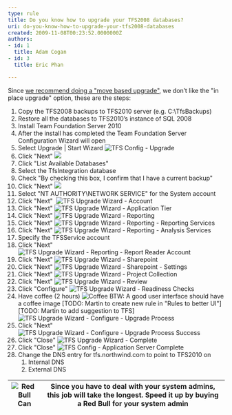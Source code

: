 ```yaml
---
type: rule
title: Do you know how to upgrade your TFS2008 databases?
uri: do-you-know-how-to-upgrade-your-tfs2008-databases
created: 2009-11-08T00:23:52.0000000Z
authors:
- id: 1
  title: Adam Cogan
- id: 3
  title: Eric Phan

---
```


 
Since [we recommend doing a "move based upgrade"](/Pages/MigrationChoices.aspx), we don’t like the "in place upgrade" option, these are the steps:

1. Copy the TFS2008 backups to TFS2010 server (e.g. C:\TfsBackups)
2. Restore all the databases to TFS2010’s instance of SQL 2008
3. Install Team Foundation Server 2010
4. After the install has completed the Team Foundation Server Configuration Wizard will open
5. Select Upgrade | Start Wizard
![TFS Config - Upgrade](/PublishingImages/01-TFS%20Config%20-%20Upgrade.png)
6. Click "Next"
![](/PublishingImages/02-TFS%20Upgrade%20Wizard%20-%20Upgrade.png)
7. Click "List Available Databases"
8. Select the TfsIntegration database
9. Check "By checking this box, I confirm that I have a current backup"
10. Click "Next"
![](/PublishingImages/03-TFS%20Upgrade%20Wizard%20-%20Databases.png)
11. Select "NT AUTHORITY\NETWORK SERVICE" for the System account
12. Click "Next" 
![TFS Upgrade Wizard - Account](/PublishingImages/04-TFS%20Upgrade%20Wizard%20-%20Account.png)
13. Click "Next"
![TFS Upgrade Wizard - Application Tier](/PublishingImages/05-TFS%20Upgrade%20Wizard%20-%20Application%20Tier.png)
14. Click "Next"
![TFS Upgrade Wizard - Reporting](/PublishingImages/06-TFS%20Upgrade%20Wizard%20-%20Reporting.png)
15. Click "Next"
![TFS Upgrade Wizard - Reporting - Reporting Services](/PublishingImages/07-TFS%20Upgrade%20Wizard%20-%20Reporting%20-%20Reporting%20Services.png)
16. Click "Next"
![TFS Upgrade Wizard - Reporting - Analysis Services](/PublishingImages/08-TFS%20Upgrade%20Wizard%20-%20Reporting%20-%20Analysis%20Services.png)
17. Specify the TFSService account
18. Click "Next"
![TFS Upgrade Wizard - Reporting - Report Reader Account](/PublishingImages/09-TFS%20Upgrade%20Wizard%20-%20Reporting%20-%20Report%20Reader%20Account.png)
19. Click "Next"
![TFS Upgrade Wizard - Sharepoint](/PublishingImages/10-TFS%20Upgrade%20Wizard%20-%20Sharepoint.png)
20. Click "Next"
![TFS Upgrade Wizard - Sharepoint - Settings](/PublishingImages/11-TFS%20Upgrade%20Wizard%20-%20Sharepoint%20-%20Settings.png)
21. Click "Next"
![TFS Upgrade Wizard - Project Collection](/PublishingImages/12-TFS%20Upgrade%20Wizard%20-%20Project%20Collection.png)
22. Click "Next"
![TFS Upgrade Wizard - Review](/PublishingImages/13-TFS%20Upgrade%20Wizard%20-%20Review.png)
23. Click "Configure"
![TFS Upgrade Wizard - Readiness Checks](/PublishingImages/14-TFS%20Upgrade%20Wizard%20-%20Readiness%20Checks.png)
24. Have coffee (2 hours)
![Coffee](/PublishingImages/ssw-coffee.png)
BTW: A good user interface should have a coffee image 
[TODO: Martin to create new rule in "Rules to better UI"]
[TODO: Martin to add suggestion to TFS]
![TFS Upgrade Wizard - Configure - Upgrade Process](/PublishingImages/15-TFS%20Upgrade%20Wizard%20-%20Configure%20-%20Upgrade%20Process.png)
25. Click "Next"
![TFS Upgrade Wizard - Configure - Upgrade Process Success](/PublishingImages/16-TFS%20Upgrade%20Wizard%20-%20Configure%20-%20Upgrade%20Process%20Success.png)
26. Click "Close"
![TFS Upgrade Wizard - Complete](/PublishingImages/17-TFS%20Upgrade%20Wizard%20-%20Complete.png)
27. Click "Close"
![TFS Config - Application Server Complete](/PublishingImages/18-TFS%20Config%20-%20Application%20Server%20Complete.png)
28. Change the DNS entry for tfs.northwind.com to point to TFS2010 on
    1. Internal DNS
    2. External DNS



| ![Red Bull Can](/PublishingImages/redbull.jpg) | Since you have to deal with your system admins, this job will take the longest. Speed it up by buying a Red Bull for your system admin |
| --- | --- |


